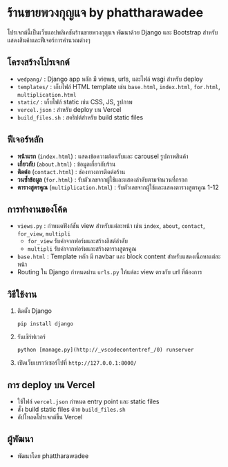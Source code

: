 # ร้านขายพวงกุญแจ by phattharawadee

โปรเจกต์นี้เป็นเว็บแอปพลิเคชันร้านขายพวงกุญแจ พัฒนาด้วย Django และ Bootstrap สำหรับแสดงสินค้าและฟีเจอร์การคำนวณต่างๆ

## โครงสร้างโปรเจกต์

- `wedpang/` : Django app หลัก มี views, urls, และไฟล์ wsgi สำหรับ deploy
- `templates/` : เก็บไฟล์ HTML template เช่น `base.html`, `index.html`, `for.html`, `multiplication.html`
- `static/` : เก็บไฟล์ static เช่น CSS, JS, รูปภาพ
- `vercel.json` : สำหรับ deploy บน Vercel
- `build_files.sh` : สคริปต์สำหรับ build static files

## ฟีเจอร์หลัก

- **หน้าแรก** (`index.html`) : แสดงข้อความต้อนรับและ carousel รูปภาพสินค้า
- **เกี่ยวกับ** (`about.html`) : ข้อมูลเกี่ยวกับร้าน
- **ติดต่อ** (`contact.html`) : ช่องทางการติดต่อร้าน
- **วนซ้ำข้อมูล** (`for.html`) : รับตัวเลขจากผู้ใช้และแสดงลำดับตามจำนวนที่กรอก
- **ตารางสูตรคูณ** (`multiplication.html`) : รับตัวเลขจากผู้ใช้และแสดงตารางสูตรคูณ 1-12

## การทำงานของโค้ด

- `views.py` : กำหนดฟังก์ชัน view สำหรับแต่ละหน้า เช่น `index`, `about`, `contact`, `for_view`, `multipli`
    - `for_view` รับค่าจากฟอร์มและสร้างลิสต์ลำดับ
    - `multipli` รับค่าจากฟอร์มและสร้างตารางสูตรคูณ
- `base.html` : Template หลัก มี navbar และ block content สำหรับแสดงเนื้อหาแต่ละหน้า
- Routing ใน Django กำหนดผ่าน `urls.py` ให้แต่ละ view ตรงกับ url ที่ต้องการ

## วิธีใช้งาน

1. ติดตั้ง Django
    ```
    pip install django
    ```
2. รันเซิร์ฟเวอร์
    ```
    python [manage.py](http://_vscodecontentref_/0) runserver
    ```
3. เปิดเว็บเบราว์เซอร์ไปที่ `http://127.0.0.1:8000/`

## การ deploy บน Vercel

- ใช้ไฟล์ `vercel.json` กำหนด entry point และ static files
- สั่ง build static files ด้วย `build_files.sh`
- อัปโหลดโปรเจกต์ขึ้น Vercel

## ผู้พัฒนา

- พัฒนาโดย phattharawadee